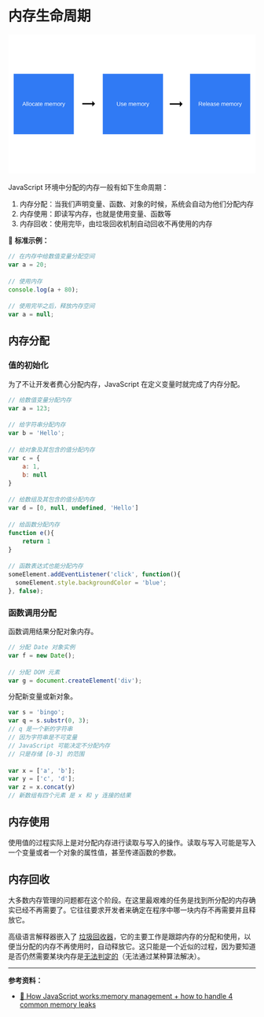 # 内存生命周期

![内存生命周期](../../../images/3/35dd2b75-173a-4cea-949d-c1cbc08a28ee.png)

JavaScript 环境中分配的内存一般有如下生命周期：

1. 内存分配：当我们声明变量、函数、对象的时候，系统会自动为他们分配内存
2. 内存使用：即读写内存，也就是使用变量、函数等
3. 内存回收：使用完毕，由垃圾回收机制自动回收不再使用的内存

🌰 **标准示例：**

```js
// 在内存中给数值变量分配空间
var a = 20;

// 使用内存
console.log(a + 80);

// 使用完毕之后，释放内存空间
var a = null;
```

## 内存分配

### 值的初始化

为了不让开发者费心分配内存，JavaScript 在定义变量时就完成了内存分配。

```js
// 给数值变量分配内存
var a = 123;

// 给字符串分配内存
var b = 'Hello';

// 给对象及其包含的值分配内存
var c = {
    a: 1,
    b: null
}

// 给数组及其包含的值分配内存
var d = [0, null, undefined, 'Hello']

// 给函数分配内存
function e(){
    return 1
}

// 函数表达式也能分配内存
someElement.addEventListener('click', function(){
  someElement.style.backgroundColor = 'blue';
}, false);
```

### 函数调用分配

函数调用结果分配对象内存。

```js
// 分配 Date 对象实例
var f = new Date();

// 分配 DOM 元素
var g = document.createElement('div');
```

分配新变量或新对象。

```js
var s = 'bingo';
var q = s.substr(0, 3);
// q 是一个新的字符串
// 因为字符串是不可变量
// JavaScript 可能决定不分配内存
// 只是存储 [0-3] 的范围

var x = ['a', 'b'];
var y = ['c', 'd'];
var z = x.concat(y)
// 新数组有四个元素 是 x 和 y 连接的结果
```

##  内存使用

使用值的过程实际上是对分配内存进行读取与写入的操作。读取与写入可能是写入一个变量或者一个对象的属性值，甚至传递函数的参数。

## 内存回收

大多数内存管理的问题都在这个阶段。在这里最艰难的任务是找到所分配的内存确实已经不再需要了。它往往要求开发者来确定在程序中哪一块内存不再需要并且释放它。

高级语言解释器嵌入了 [垃圾回收器](garbage-collection.md)，它的主要工作是跟踪内存的分配和使用，以便当分配的内存不再使用时，自动释放它。这只能是一个近似的过程，因为要知道是否仍然需要某块内存是[无法判定的](http://en.wikipedia.org/wiki/Decidability_%28logic%29)（无法通过某种算法解决）。

---

**参考资料：**

* [📝 How JavaScript works:memory management + how to handle 4 common memory leaks](<https://blog.sessionstack.com/how-javascript-works-memory-management-how-to-handle-4-common-memory-leaks-3f28b94cfbec>)